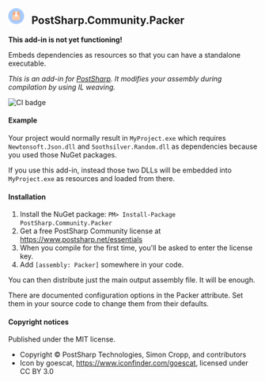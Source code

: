 ## <img src="icon.png" width="32"> &nbsp; PostSharp.Community.Packer 
**This add-in is not yet functioning!**

Embeds dependencies as resources so that you can have a standalone executable.




*This is an add-in for [PostSharp](https://postsharp.net). It modifies your assembly during compilation by using IL weaving.*

![CI badge](https://github.com/postsharp/PostSharp.Community.Packer/workflows/Full%20Pipeline/badge.svg)

#### Example
Your project would normally result in `MyProject.exe` which requires `Newtonsoft.Json.dll` and `Soothsilver.Random.dll` as dependencies because you used those NuGet packages.

If you use this add-in, instead those two DLLs will be embedded into `MyProject.exe` as resources and loaded from there. 
#### Installation 
1. Install the NuGet package: `PM> Install-Package PostSharp.Community.Packer`
2. Get a free PostSharp Community license at https://www.postsharp.net/essentials
3. When you compile for the first time, you'll be asked to enter the license key.
4. Add `[assembly: Packer]` somewhere in your code.

You can then distribute just the main output assembly file. It will be enough.

There are documented configuration options in the Packer attribute. Set them in your source code to change them from their defaults.

#### Copyright notices
Published under the MIT license.

* Copyright © PostSharp Technologies, Simon Cropp, and contributors 
* Icon by goescat, https://www.iconfinder.com/goescat, licensed under CC BY 3.0